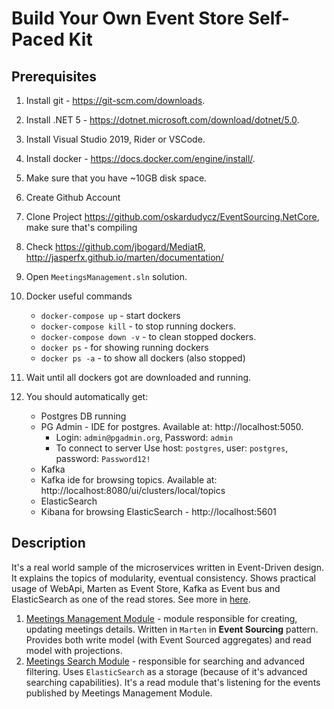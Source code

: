 # Build Your Own Event Store Self-Paced Kit

## Prerequisites

1. Install git - https://git-scm.com/downloads.
2. Install .NET 5 - https://dotnet.microsoft.com/download/dotnet/5.0.
3. Install Visual Studio 2019, Rider or VSCode.
4. Install docker - https://docs.docker.com/engine/install/.
5. Make sure that you have ~10GB disk space.
6. Create Github Account
7. Clone Project https://github.com/oskardudycz/EventSourcing.NetCore, make sure that's compiling
8. Check https://github.com/jbogard/MediatR, http://jasperfx.github.io/marten/documentation/
9. Open `MeetingsManagement.sln` solution.
10. Docker useful commands

    - `docker-compose up` - start dockers
    - `docker-compose kill` - to stop running dockers.
    - `docker-compose down -v` - to clean stopped dockers.
    - `docker ps` - for showing running dockers
    - `docker ps -a` - to show all dockers (also stopped)

11. Wait until all dockers got are downloaded and running.
12. You should automatically get:

    - Postgres DB running
    - PG Admin - IDE for postgres. Available at: http://localhost:5050.
        - Login: `admin@pgadmin.org`, Password: `admin`
        - To connect to server Use host: `postgres`, user: `postgres`, password: `Password12!`
    - Kafka
    - Kafka ide for browsing topics. Available at: http://localhost:8080/ui/clusters/local/topics
    - ElasticSearch
    - Kibana for browsing ElasticSearch - http://localhost:5601

## Description

It's a real world sample of the microservices written in Event-Driven design. It explains the topics of modularity, eventual consistency. Shows practical usage of WebApi, Marten as Event Store, Kafka as Event bus and ElasticSearch as one of the read stores. See more in [here](./02-EventSourcingAdvanced/).

1. [Meetings Management Module](./MeetingsManagement) - module responsible for creating, updating meetings details. Written in `Marten` in **Event Sourcing** pattern. Provides both write model (with Event Sourced aggregates) and read model with projections.
2. [Meetings Search Module](./MeetingsSearch) - responsible for searching and advanced filtering. Uses `ElasticSearch` as a storage (because of it's advanced searching capabilities). It's a read module that's listening for the events published by Meetings Management Module.
